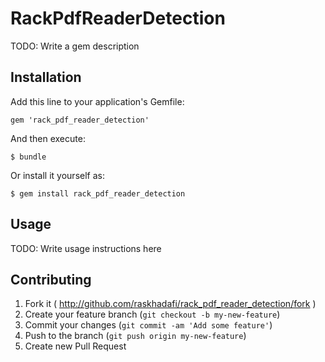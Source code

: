 # RackPdfReaderDetection

TODO: Write a gem description

## Installation

Add this line to your application's Gemfile:

    gem 'rack_pdf_reader_detection'

And then execute:

    $ bundle

Or install it yourself as:

    $ gem install rack_pdf_reader_detection

## Usage

TODO: Write usage instructions here

## Contributing

1. Fork it ( http://github.com/raskhadafi/rack_pdf_reader_detection/fork )
2. Create your feature branch (`git checkout -b my-new-feature`)
3. Commit your changes (`git commit -am 'Add some feature'`)
4. Push to the branch (`git push origin my-new-feature`)
5. Create new Pull Request
